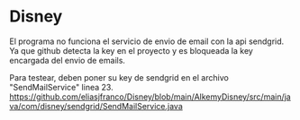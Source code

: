 # Disney

El programa no funciona el servicio de envio de email con la api sendgrid. 
Ya que github detecta la key en el proyecto y es bloqueada la key encargada del envio de emails.

Para testear, deben poner su key de sendgrid en el archivo "SendMailService" linea 23.
https://github.com/eliasjfranco/Disney/blob/main/AlkemyDisney/src/main/java/com/disney/sendgrid/SendMailService.java
